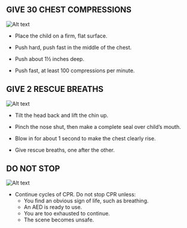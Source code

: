 ## GIVE 30 CHEST COMPRESSIONS

![Alt text](/Images/ChildCPR/childCPR10.jpg)

- Place the child on a firm, flat surface.

- Push hard, push fast in the middle of the chest.

- Push about 1½ inches
  deep.

- Push fast, at least 100
  compressions per minute.

## GIVE 2 RESCUE BREATHS

![Alt text](/Images/ChildChoking/childChoking12.jpg)

- Tilt the head back and lift the chin up.

- Pinch the nose shut, then make a complete seal over child’s mouth.

- Blow in for about 1 second to
  make the chest clearly rise.

- Give rescue breaths, one after
  the other.

## DO NOT STOP

![Alt text](/Images/ChildCPR/childCPR9.jpg)

- Continue cycles of CPR. Do not stop CPR unless:
  - You find an obvious sign of life,
    such as breathing.
  - An AED is ready to use.
  - You are too exhausted to continue.
  - The scene becomes unsafe.
